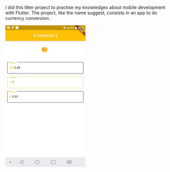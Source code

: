 I did this litter project to practise my knowledges about mobile development with Flutter. The project, like the name suggest, consists in an app to do currency conversion.


<img src="https://github.com/josafarb/conversor_de_moedas/blob/master/print.jpeg" width="250">
